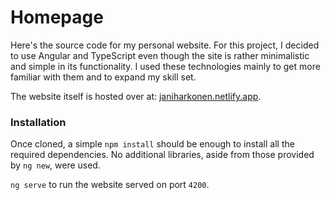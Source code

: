 # Homepage

Here's the source code for my personal website. For this project, I decided to use Angular and TypeScript even though
the site is rather minimalistic and simple in its functionality. I used these technologies mainly to get more familiar 
with them and to expand my skill set.

The website itself is hosted over at: [janiharkonen.netlify.app](https://janiharkonen.netlify.app).

### Installation

Once cloned, a simple ``npm install`` should be enough to install all the required dependencies.
No additional libraries, aside from those provided by ``ng new``, were used.

``ng serve`` to run the website served on port ``4200``.
